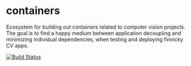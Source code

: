 # containers

Ecosystem for building out containers related to computer vision projects. 
The goal is to find a happy medium between application decoupling and minimizing
individual dependencies, when testing and deploying finnicky CV apps. 

[![Build Status](http://olcd:31885/api/badges/noaa_uav/containers/status.svg)](http://olcd:31885/noaa_uav/containers)